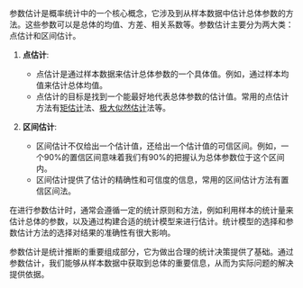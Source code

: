 参数估计是概率统计中的一个核心概念，它涉及到从样本数据中估计总体参数的方法。这些参数可以是总体的均值、方差、相关系数等。参数估计主要分为两大类：点估计和区间估计。

1. **点估计**:
    - 点估计是通过样本数据来估计总体参数的一个具体值。例如，通过样本均值来估计总体均值。
    - 点估计的目标是找到一个能最好地代表总体参数的估计值。常用的点估计方法有[矩估计](矩估计.md)法、[极大似然估计](极大似然估计.md)法等。

2. **区间估计**:
    - 区间估计不仅给出一个估计值，还给出一个估计值的可信区间。例如，一个90%的置信区间意味着我们有90%的把握认为总体参数位于这个区间内。
    - 区间估计提供了估计的精确性和可信度的信息，常用的区间估计方法有置信区间法。

在进行参数估计时，通常会遵循一定的统计原则和方法，例如利用样本的统计量来估计总体的参数，以及通过构建合适的统计模型来进行估计。统计模型的选择和参数估计方法的选择对结果的准确性有很大影响。

参数估计是统计推断的重要组成部分，它为做出合理的统计决策提供了基础。通过参数估计，我们能够从样本数据中获取到总体的重要信息，从而为实际问题的解决提供依据。